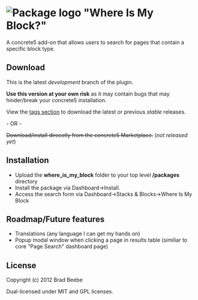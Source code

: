 ![Package logo](https://raw.github.com/beebs93/c5-where_is_my_block/master/where_is_my_block/icon.png)
"Where Is My Block?"
====================
A concrete5 add-on that allows users to search for pages that contain a specific block type.

Download
--------
This is the latest <em>development</em> branch of the plugin.

<strong>Use this version at your own risk</strong> as it may contain bugs that may hinder/break your concrete5 installation.

View the [tags section](https://github.com/beebs93/c5-where_is_my_block/tags) to download the latest or previous <em>stable</em> releases.

\- OR -

<del>Download/install direcotly from the concrete5 Marketplace.</del> (<em>not released yet</em>)

Installation
------------
- Upload the <strong>where_is_my_block</strong> folder to your top level <strong>/packages</strong> directory
- Install the package via Dashboard&rarr;Install.
- Access the search form via Dashboard&rarr;Stacks &amp; Blocks&rarr;Where Is My Block

Roadmap/Future features
-------
- Translations (any language I can get my hands on)
- Popup modal window when clicking a page in results table (similiar to core "Page Search" dashboard page)

License
-------
Copyright (c) 2012 Brad Beebe

Dual-licensed under MIT and GPL licenses.